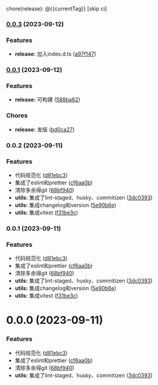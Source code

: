 chore(release): @{{currentTag}} [skip ci]
### [0.0.3](https://github.com/undercurre/uni-axios-adapter/compare/v0.0.1...v0.0.3) (2023-09-12)


### Features

* **release:** 加入index.d.ts ([a97f147](https://github.com/undercurre/uni-axios-adapter/commit/a97f1472f57ec372c4e238c3070e3fb57a1fc614))

### [0.0.1](https://github.com/undercurre/uni-axios-adapter/compare/v0.0.2...v0.0.1) (2023-09-12)


### Features

* **release:** 可构建 ([588ba62](https://github.com/undercurre/uni-axios-adapter/commit/588ba6248f8d0a80e2bb5dce72557cfda3e63f66))


### Chores

* **release:** 发版 ([bd0ca27](https://github.com/undercurre/uni-axios-adapter/commit/bd0ca2705bdfce022e2fff514dd54485f1e72ec7))

### 0.0.2 (2023-09-11)


### Features

* 代码规范化 ([d81ebc3](https://github.com/undercurre/uni-axios-adapter/commit/d81ebc3d011f26716270943258a3bd7d269258b5))
* 集成了eslint和prettier ([cf6aa0b](https://github.com/undercurre/uni-axios-adapter/commit/cf6aa0b2103abf1f2851ee57e4d657b0398a40f4))
* 清除多余得git ([68bf940](https://github.com/undercurre/uni-axios-adapter/commit/68bf940aa7466b73b83e0d65b521e346fea5b14f))
* **utils:** 集成了lint-staged、husky、commitizen ([3dc0393](https://github.com/undercurre/uni-axios-adapter/commit/3dc0393c307d162cc027f16a353aa315fa4155c3))
* **utils:** 集成changelog和version ([5e90b6e](https://github.com/undercurre/uni-axios-adapter/commit/5e90b6ef10ee3d3026c716cdf2bb4a9400450640))
* **utils:** 集成vitest ([f31be3c](https://github.com/undercurre/uni-axios-adapter/commit/f31be3c812d00670c3994894f21f319a01e8c3a2))

### 0.0.1 (2023-09-11)


### Features

* 代码规范化 ([d81ebc3](https://github.com/undercurre/uni-axios-adapter/commit/d81ebc3d011f26716270943258a3bd7d269258b5))
* 集成了eslint和prettier ([cf6aa0b](https://github.com/undercurre/uni-axios-adapter/commit/cf6aa0b2103abf1f2851ee57e4d657b0398a40f4))
* 清除多余得git ([68bf940](https://github.com/undercurre/uni-axios-adapter/commit/68bf940aa7466b73b83e0d65b521e346fea5b14f))
* **utils:** 集成了lint-staged、husky、commitizen ([3dc0393](https://github.com/undercurre/uni-axios-adapter/commit/3dc0393c307d162cc027f16a353aa315fa4155c3))
* **utils:** 集成changelog和version ([5e90b6e](https://github.com/undercurre/uni-axios-adapter/commit/5e90b6ef10ee3d3026c716cdf2bb4a9400450640))
* **utils:** 集成vitest ([f31be3c](https://github.com/undercurre/uni-axios-adapter/commit/f31be3c812d00670c3994894f21f319a01e8c3a2))

# 0.0.0 (2023-09-11)


### Features

* 代码规范化 ([d81ebc3](https://github.com/undercurre/uni-axios-adapter/commit/d81ebc3d011f26716270943258a3bd7d269258b5))
* 集成了eslint和prettier ([cf6aa0b](https://github.com/undercurre/uni-axios-adapter/commit/cf6aa0b2103abf1f2851ee57e4d657b0398a40f4))
* 清除多余得git ([68bf940](https://github.com/undercurre/uni-axios-adapter/commit/68bf940aa7466b73b83e0d65b521e346fea5b14f))
* **utils:** 集成了lint-staged、husky、commitizen ([3dc0393](https://github.com/undercurre/uni-axios-adapter/commit/3dc0393c307d162cc027f16a353aa315fa4155c3))
